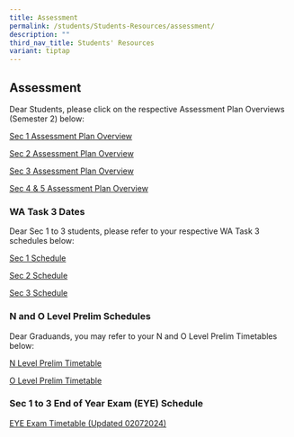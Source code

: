 ```yaml
---
title: Assessment
permalink: /students/Students-Resources/assessment/
description: ""
third_nav_title: Students' Resources
variant: tiptap
---
```

<h2>Assessment</h2>
<p>Dear Students, please click on the respective Assessment Plan Overviews
(Semester 2) below:</p>
<p><a href="/files/Sem_2_Assessment_Plan_Overview_Sec_1_caa_21062024.pdf" rel="noopener noreferrer nofollow" target="_blank">Sec 1 Assessment Plan Overview</a>
</p>
<p><a href="/files/Sem_2_Assessment_Plan_Overview_Sec_2_caa_24062024.pdf" rel="noopener noreferrer nofollow" target="_blank">Sec 2 Assessment Plan Overview</a>
</p>
<p><a href="/files/Sem_2_Assessment_Plan_Overview_Sec_3_caa_24062024.pdf" rel="noopener noreferrer nofollow" target="_blank">Sec 3 Assessment Plan Overview</a>
</p>
<p><a href="/files/Sec_4_5_Sem_2_Assessment_Plan_Overview__caa_21062024.pdf" rel="noopener noreferrer nofollow" target="_blank">Sec 4 &amp; 5 Assessment Plan Overview</a>
</p>
<p></p>
<h3>WA Task 3 Dates</h3>
<p>Dear Sec 1 to 3 students, please refer to your respective WA Task 3 schedules
below:</p>
<p><a href="/files/WA_Task_3_Dates____2024_WA3_Sec_1.pdf" rel="noopener noreferrer nofollow" target="_blank">Sec 1 Schedule</a>
</p>
<p><a href="/files/WA_Task_3_Dates____2024_WA3_Sec_2.pdf" rel="noopener noreferrer nofollow" target="_blank">Sec 2 Schedule</a>
</p>
<p><a href="/files/WA_Task_3_Dates____2024_WA3_Sec_3.pdf" rel="noopener noreferrer nofollow" target="_blank">Sec 3 Schedule</a>
</p>
<p></p>
<p></p>
<h3>N and O Level Prelim Schedules</h3>
<p>Dear Graduands, you may refer to your N and O Level Prelim Timetables
below:</p>
<p><a href="/files/2024__N_Level_Prelim_Timetable_caa_21_June.pdf" rel="noopener noreferrer nofollow" target="_blank">N Level Prelim Timetable</a>
</p>
<p><a href="/files/2024__O_Level_Prelim_Timetable_caa_21_June.pdf" rel="noopener noreferrer nofollow" target="_blank">O Level Prelim Timetable</a>
</p>
<p></p>
<h3>Sec 1 to 3 End of Year Exam (EYE) Schedule</h3>
<p><a href="/files/EYE_2024_Time_Table_as_at_02072024.pdf" rel="noopener noreferrer nofollow" target="_blank">EYE Exam Timetable (Updated 02072024)</a>
</p>
<p></p>
<p></p>